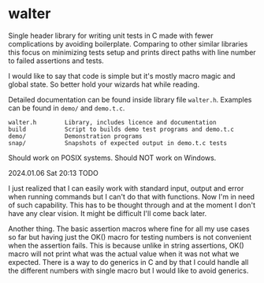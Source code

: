walter
======

Single header library for writing unit tests in C made with fewer
complications by avoiding boilerplate.  Comparing to other similar
libraries this focus on minimizing tests setup and prints direct paths
with line number to failed assertions and tests.

I would like to say that code is simple but it's mostly macro magic
and global state.  So better hold your wizards hat while reading.

Detailed documentation can be found inside library file `walter.h`.
Examples can be found in `demo/` and `demo.t.c`.

	walter.h        Library, includes licence and documentation
	build           Script to builds demo test programs and demo.t.c
	demo/           Demonstration programs
	snap/           Snapshots of expected output in demo.t.c tests

Should work on POSIX systems.
Should NOT work on Windows.


2024.01.06 Sat 20:13	TODO

I just realized that I can easily work with standard input, output and
error when running commands but I can't do that with functions.  Now
I'm in need of such capability.  This has to be thought through and at
the moment I don't have any clear vision.  It might be difficult I'll
come back later.

Another thing.  The basic assertion macros where fine for all my use
cases so far but having just the OK() macro for testing numbers is not
convenient when the assertion fails.  This is because unlike in string
assertions, OK() macro will not print what was the actual value when
it was not what we expected.  There is a way to do generics in C and
by that I could handle all the different numbers with single macro but
I would like to avoid generics.
